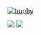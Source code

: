 [![trophy](https://github-profile-trophy.vercel.app/?username=keis8221&theme=onedark&column=7
)](https://github.com/ryo-ma/github-profile-trophy)

![](http://github-profile-summary-cards.vercel.app/api/cards/profile-details?username=keis8221&theme=bear)
![](http://github-profile-summary-cards.vercel.app/api/cards/productive-time?username=keis8221&theme=bear&utcOffset=8)

